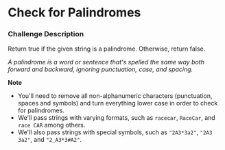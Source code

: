 # Check for Palindromes

### Challenge Description
Return true if the given string is a palindrome. Otherwise, return false.

*A palindrome is a word or sentence that's spelled the same way both forward and backward, ignoring punctuation, case, and spacing.*

**Note** 

* You'll need to remove all non-alphanumeric characters (punctuation, spaces and symbols) and turn everything lower case in order to check for palindromes.
* We'll pass strings with varying formats, such as `racecar`, `RaceCar`, and `race CAR` among others.
* We'll also pass strings with special symbols, such as `"2A3*3a2"`, `"2A3 3a2"`, and `"2_A3*3#A2"`.